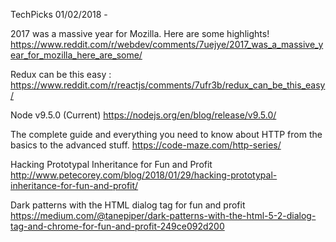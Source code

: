 TechPicks 01/02/2018 -

2017 was a massive year for Mozilla. Here are some highlights!
https://www.reddit.com/r/webdev/comments/7uejye/2017_was_a_massive_year_for_mozilla_here_are_some/

Redux can be this easy :
https://www.reddit.com/r/reactjs/comments/7ufr3b/redux_can_be_this_easy/

Node v9.5.0 (Current)
https://nodejs.org/en/blog/release/v9.5.0/

The complete guide and everything you need to know about HTTP from the basics to the advanced stuff.
https://code-maze.com/http-series/

Hacking Prototypal Inheritance for Fun and Profit
http://www.petecorey.com/blog/2018/01/29/hacking-prototypal-inheritance-for-fun-and-profit/

Dark patterns with the HTML dialog tag for fun and profit
https://medium.com/@tanepiper/dark-patterns-with-the-html-5-2-dialog-tag-and-chrome-for-fun-and-profit-249ce092d200